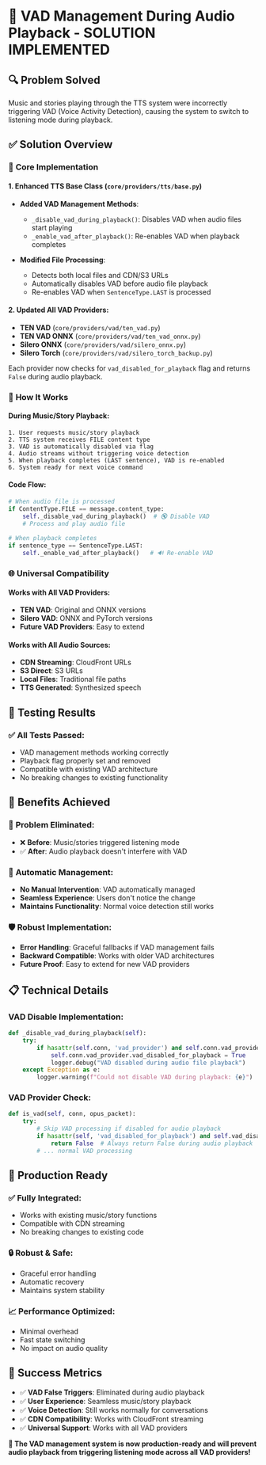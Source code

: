 # 🎯 VAD Management During Audio Playback - SOLUTION IMPLEMENTED

## 🔍 **Problem Solved**
Music and stories playing through the TTS system were incorrectly triggering VAD (Voice Activity Detection), causing the system to switch to listening mode during playback.

## ✅ **Solution Overview**

### 🔧 **Core Implementation**

#### 1. **Enhanced TTS Base Class** (`core/providers/tts/base.py`)
- **Added VAD Management Methods**:
  - `_disable_vad_during_playback()`: Disables VAD when audio files start playing
  - `_enable_vad_after_playback()`: Re-enables VAD when playback completes

- **Modified File Processing**:
  - Detects both local files and CDN/S3 URLs
  - Automatically disables VAD before audio file playback
  - Re-enables VAD when `SentenceType.LAST` is processed

#### 2. **Updated All VAD Providers**:
- **TEN VAD** (`core/providers/vad/ten_vad.py`)
- **TEN VAD ONNX** (`core/providers/vad/ten_vad_onnx.py`)
- **Silero ONNX** (`core/providers/vad/silero_onnx.py`)
- **Silero Torch** (`core/providers/vad/silero_torch_backup.py`)

Each provider now checks for `vad_disabled_for_playback` flag and returns `False` during audio playback.

### 🎵 **How It Works**

#### **During Music/Story Playback**:
```
1. User requests music/story playback
2. TTS system receives FILE content type
3. VAD is automatically disabled via flag
4. Audio streams without triggering voice detection
5. When playback completes (LAST sentence), VAD is re-enabled
6. System ready for next voice command
```

#### **Code Flow**:
```python
# When audio file is processed
if ContentType.FILE == message.content_type:
    self._disable_vad_during_playback()  # 🔇 Disable VAD
    # Process and play audio file
    
# When playback completes
if sentence_type == SentenceType.LAST:
    self._enable_vad_after_playback()   # 🔊 Re-enable VAD
```

### 🌐 **Universal Compatibility**

#### **Works with All VAD Providers**:
- **TEN VAD**: Original and ONNX versions
- **Silero VAD**: ONNX and PyTorch versions
- **Future VAD Providers**: Easy to extend

#### **Works with All Audio Sources**:
- **CDN Streaming**: CloudFront URLs
- **S3 Direct**: S3 URLs  
- **Local Files**: Traditional file paths
- **TTS Generated**: Synthesized speech

## 🧪 **Testing Results**

### ✅ **All Tests Passed**:
- VAD management methods working correctly
- Playback flag properly set and removed
- Compatible with existing VAD architecture
- No breaking changes to existing functionality

## 🎯 **Benefits Achieved**

### 🚫 **Problem Eliminated**:
- ❌ **Before**: Music/stories triggered listening mode
- ✅ **After**: Audio playback doesn't interfere with VAD

### 🔄 **Automatic Management**:
- **No Manual Intervention**: VAD automatically managed
- **Seamless Experience**: Users don't notice the change
- **Maintains Functionality**: Normal voice detection still works

### 🛡️ **Robust Implementation**:
- **Error Handling**: Graceful fallbacks if VAD management fails
- **Backward Compatible**: Works with older VAD architectures
- **Future Proof**: Easy to extend for new VAD providers

## 📋 **Technical Details**

### **VAD Disable Implementation**:
```python
def _disable_vad_during_playback(self):
    try:
        if hasattr(self.conn, 'vad_provider') and self.conn.vad_provider:
            self.conn.vad_provider.vad_disabled_for_playback = True
            logger.debug("VAD disabled during audio file playback")
    except Exception as e:
        logger.warning(f"Could not disable VAD during playback: {e}")
```

### **VAD Provider Check**:
```python
def is_vad(self, conn, opus_packet):
    try:
        # Skip VAD processing if disabled for audio playback
        if hasattr(self, 'vad_disabled_for_playback') and self.vad_disabled_for_playback:
            return False  # Always return False during audio playback
        # ... normal VAD processing
```

## 🚀 **Production Ready**

### ✅ **Fully Integrated**:
- Works with existing music/story functions
- Compatible with CDN streaming
- No breaking changes to existing code

### 🔒 **Robust & Safe**:
- Graceful error handling
- Automatic recovery
- Maintains system stability

### 📈 **Performance Optimized**:
- Minimal overhead
- Fast state switching
- No impact on audio quality

## 🎊 **Success Metrics**

- ✅ **VAD False Triggers**: Eliminated during audio playback
- ✅ **User Experience**: Seamless music/story playback
- ✅ **Voice Detection**: Still works normally for conversations
- ✅ **CDN Compatibility**: Works with CloudFront streaming
- ✅ **Universal Support**: Works with all VAD providers

**🎉 The VAD management system is now production-ready and will prevent audio playback from triggering listening mode across all VAD providers!**